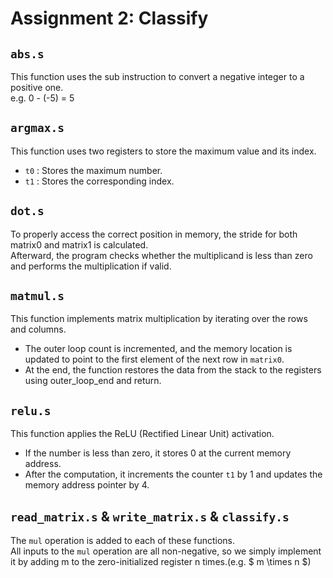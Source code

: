 # Assignment 2: Classify
## `abs.s`  
This function uses the sub instruction to convert a negative integer to a positive one.  
e.g. 0 - (-5) = 5  
## `argmax.s` 
This function uses two registers to store the maximum value and its index.  
* `t0` : Stores the maximum number.
* `t1` : Stores the corresponding index.  
## `dot.s`  
To properly access the correct position in memory, the stride for both matrix0 and matrix1 is calculated.  
Afterward, the program checks whether the multiplicand is less than zero and performs the multiplication if valid.  
## `matmul.s`  
This function implements matrix multiplication by iterating over the rows and columns.  
* The outer loop count is incremented, and the memory location is updated to point to the first element of the next row in `matrix0`.  
* At the end, the function restores the data from the stack to the registers using outer_loop_end and return.  
## `relu.s`  
This function applies the ReLU (Rectified Linear Unit) activation.  
* If the number is less than zero, it stores 0 at the current memory address.  
* After the computation, it increments the counter `t1` by 1 and updates the memory address pointer by 4.
## `read_matrix.s` & `write_matrix.s` & `classify.s`  
The `mul` operation is added to each of these functions.  
All inputs to the `mul` operation are all non-negative, so we simply implement it by adding m to the zero-initialized register n times.(e.g. $ m \times n $)